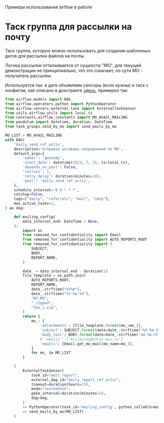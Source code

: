 Примеры использования airflow в работе
# Таск группа для рассылки на почту
Таск группа, которую можно использовать для создания шаблонных дагов для рассылки файлов на почты. 

Логика рассылки отталкивается от сущности "МО", для текущей демонстрации не принципиально, что это означает, по сути МО - получатель рассылки. 

Используется так: в даге объявляем сенсоры (если нужны) и таск с конфигом, как описано в докстринге [здесь](./task_groups/send_mails.py), примерно так:
```python
from airflow.models import DAG
from airflow.operators.python import PythonOperator
from airflow.sensors.external_task import ExternalTaskSensor
from utils.airflow_utils import local_tz
from constants.airflow_constants import MO_AVAIL_MAILING
from pendulum import datetime, duration, DateTime
from task_groups.send_by_mo import send_mails_by_mo

MO_LIST = MO_AVAIL_MAILING
with DAG(
    'daily_send_ref_activ',
    description='Отправка активных направлений по МО',
    default_args={
        'owner': 'gennady',
        'start_date': datetime(2023, 7, 31, tz=local_tz),
        'depends_on_past': False,
        'retries': 1,
        'retry_delay': duration(minutes=10),
        'pool': 'daily_send_ref_activ',
    },
    schedule_interval='0 9 * * *',
    catchup=False,
    tags=["daily", "referrals", "mail", "smtp"],
    max_active_tasks=1,
) as dag:

    def mailing_config(
        data_interval_end: DateTime = None,
    ):
        import os
        from removed_for_confidentiality import Email
        from removed_for_confidentiality import AUTO_REPORTS_ROOT
        from removed_for_confidentiality import (
            SUBJECT,
            BODY,
            REPORT_NAME,
        )

        date_ = data_interval_end - duration(1)
        file_template = os.path.join(
            AUTO_REPORTS_ROOT,
            REPORT_NAME,
            date_.strftime("%Y%m"),
            date_.strftime("%Y-%m-%d"),
            "BY_MO",
            "_zipped",
            "{mo_}.zip",
        )
        return {
            mo_: {
                'attachments': [file_template.format(mo_=mo_)],
                'subject': SUBJECT.format(date=date_.strftime('%d.%m.%Y')),
                'body_text': BODY.format(date=date_.strftime('%d.%m.%Y')),
                # 'emails': ['kulikovdy@zdrav.mos.ru']
                'emails': [Email.get_mo_mail(mo_name=mo_)],
            }
            for mo_ in MO_LIST
        }

    (
        ExternalTaskSensor(
            task_id="wait_report",
            external_dag_id="daily_report_ref_activ",
            timeout=duration(hours=15),
            mode="reschedule",
            poke_interval=duration(minutes=5),
            dag=dag,
        )
        >> PythonOperator(task_id='mailing_config', python_callable=mailing_config)
        >> send_mails_by_mo(MO_LIST)
    )
```
